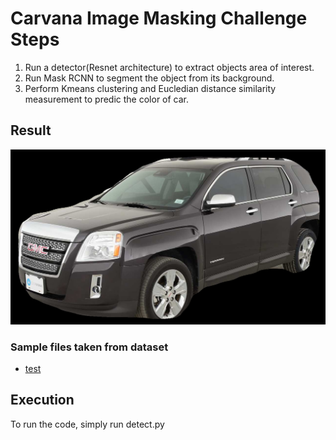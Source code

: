 # Carvana Image Masking Challenge Steps

1. Run a detector(Resnet architecture) to extract objects area of interest.
2. Run Mask RCNN to segment the object from its background.
3. Perform Kmeans clustering and Eucledian distance similarity measurement to predic the color of car.

## Result

![](rcnn_result.png)





### Sample files taken from dataset


- [test](https://www.kaggle.com/c/carvana-image-masking-challenge/download/test.zip)




## Execution

To run the code, simply run detect.py

